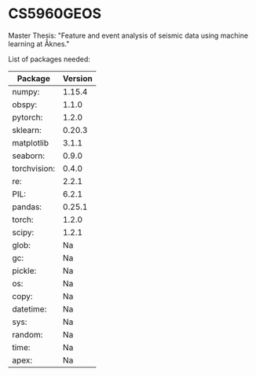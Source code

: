# CS5960GEOS
Master Thesis: "Feature and event analysis of seismic data using machine learning at Åknes."

List of packages needed:

Package | Version
------------ | -------------
numpy:          |          1.15.4
obspy:            |        1.1.0
pytorch:         |         1.2.0
sklearn:           |       0.20.3
matplotlib        |        3.1.1
seaborn:         |         0.9.0
torchvision:     |         0.4.0
re:              |         2.2.1
PIL:             |         6.2.1
pandas:          |         0.25.1
torch:           |         1.2.0
scipy:          |          1.2.1
glob:           |          Na
gc:             |          Na
pickle:         |          Na
os:             |          Na
copy:           |          Na
datetime:       |          Na
sys:            |          Na
random:         |          Na
time:           |          Na
apex:           |          Na
